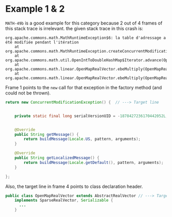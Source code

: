 # Example 1 & 2
`MATH-49b` is a good example for this category because 2 out of 4 frames of this stack trace is irrelevant. the given stack trace in this crash is:
```
org.apache.commons.math.MathRuntimeException$6: la table d'adressage a été modifiée pendant l'itération
	at org.apache.commons.math.MathRuntimeException.createConcurrentModificationException(MathRuntimeException.java:373)
	at org.apache.commons.math.util.OpenIntToDoubleHashMap$Iterator.advance(OpenIntToDoubleHashMap.java:564)
	at org.apache.commons.math.linear.OpenMapRealVector.ebeMultiply(OpenMapRealVector.java:372)
	at org.apache.commons.math.linear.OpenMapRealVector.ebeMultiply(OpenMapRealVector.java:33)
```
Frame 1 points to the `new` call for that exception in the factory method (and could not be thrown).
```java
return new ConcurrentModificationException() {  // ---> Target line


    private static final long serialVersionUID = -1878427236170442052L;


    @Override
    public String getMessage() {
        return buildMessage(Locale.US, pattern, arguments);
    }

    @Override
    public String getLocalizedMessage() {
        return buildMessage(Locale.getDefault(), pattern, arguments);
    }

};
```

Also, the target line in frame 4 points to class declaration header.
```java
public class OpenMapRealVector extends AbstractRealVector // ---> Target line
    implements SparseRealVector, Serializable {
      ...
    }
```
